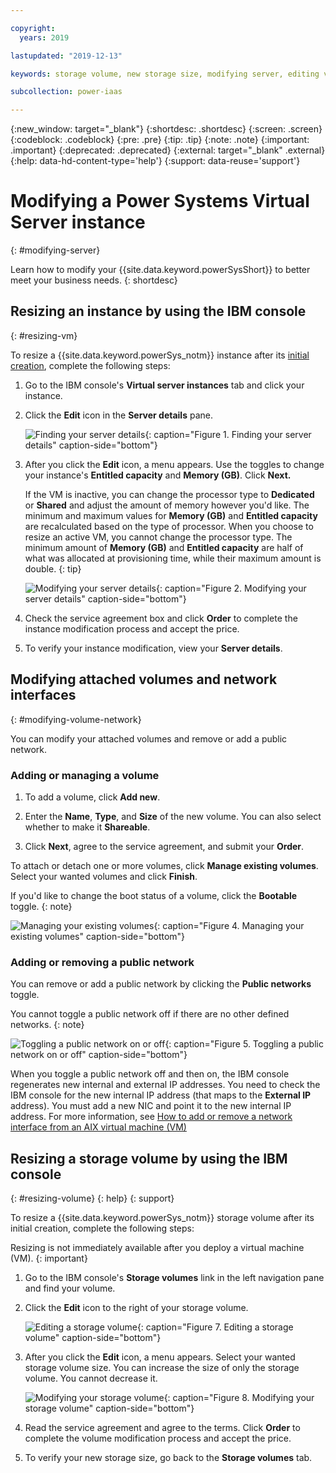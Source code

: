 ```yaml
---

copyright:
  years: 2019

lastupdated: "2019-12-13"

keywords: storage volume, new storage size, modifying server, editing volume, volume modification, DLPAR, modifying instance, scaling VM, public network, NIC

subcollection: power-iaas

---
```


{:new_window: target="_blank"}
{:shortdesc: .shortdesc}
{:screen: .screen}
{:codeblock: .codeblock}
{:pre: .pre}
{:tip: .tip}
{:note: .note}
{:important: .important}
{:deprecated: .deprecated}
{:external: target="_blank" .external}
{:help: data-hd-content-type='help'}
{:support: data-reuse='support'}

# Modifying a Power Systems Virtual Server instance
{: #modifying-server}

Learn how to modify your {{site.data.keyword.powerSysShort}} to better meet your business needs.
{: shortdesc}

## Resizing an instance by using the IBM console
{: #resizing-vm}

To resize a {{site.data.keyword.powerSys_notm}} instance after its [initial creation](/docs/infrastructure/power-iaas?topic=power-iaas-creating-power-virtual-server), complete the following steps:

1. Go to the IBM console's **Virtual server instances** tab and click your instance.

2. Click the **Edit** icon in the **Server details** pane.

    ![Finding your server details](./images/console-server-details.png "Finding your server details"){: caption="Figure 1. Finding your server details" caption-side="bottom"}

3. After you click the **Edit** icon, a menu appears. Use the toggles to change your instance's **Entitled capacity** and **Memory (GB)**. Click **Next.**

    If the VM is inactive, you can change the processor type to **Dedicated** or **Shared** and adjust the amount of memory however you'd like. The minimum and maximum values for **Memory (GB)** and **Entitled capacity** are recalculated based on the type of processor. When you choose to resize an active VM, you cannot change the processor type. The minimum amount of **Memory (GB)** and **Entitled capacity** are half of what was allocated at provisioning time, while their maximum amount is double.
    {: tip}

    ![Modifying your server details](./images/console-modify-server-details.png "Modifying your server details"){: caption="Figure 2. Modifying your server details" caption-side="bottom"}

4. Check the service agreement box and click **Order** to complete the instance modification process and accept the price.

    <!-- ![Ordering your newly modified instance](./images/console-server-details-order.png "Ordering your newly modified instance"){: caption="Figure 3. Ordering your newly modified instance" caption-side="bottom"} -->

5. To verify your instance modification, view your **Server details**.

## Modifying attached volumes and network interfaces
{: #modifying-volume-network}

You can modify your attached volumes and remove or add a public network.

### Adding or managing a volume

1. To add a volume, click **Add new**.

2. Enter the **Name**, **Type**, and **Size** of the new volume. You can also select whether to make it **Shareable**.

3. Click **Next**, agree to the service agreement, and submit your **Order**.

To attach or detach one or more volumes, click **Manage existing volumes**. Select your wanted volumes and click **Finish**.

If you'd like to change the boot status of a volume, click the **Bootable** toggle.
{: note}

![Managing your existing volumes](./images/console-modify-attached-volume.png "Managing your existing volumes"){: caption="Figure 4. Managing your existing volumes" caption-side="bottom"}

### Adding or removing a public network

You can remove or add a public network by clicking the **Public networks** toggle.

You cannot toggle a public network off if there are no other defined networks.
{: note}

![Toggling a public network on or off](./images/console-public-network-toggle.png "Toggling a public network on or off"){: caption="Figure 5. Toggling a public network on or off" caption-side="bottom"}

 When you toggle a public network off and then on, the IBM console regenerates new internal and external IP addresses. You need to check the IBM console for the new internal IP address (that maps to the **External IP** address). You must add a new NIC and point it to the new internal IP address. For more information, see [How to add or remove a network interface from an AIX virtual machine (VM)](/docs/infrastructure/power-iaas?topic=power-iaas-managing-network-interface)

<!-- ![Adding a public network to an AIX VM](./images/console-add-public-network.png "Adding a public network to an AIX VM"){: caption="Figure 6. Adding a public network to an AIX VM" caption-side="bottom"} -->

## Resizing a storage volume by using the IBM console
{: #resizing-volume}
{: help}
{: support}

To resize a {{site.data.keyword.powerSys_notm}} storage volume after its initial creation, complete the following steps:

Resizing is not immediately available after you deploy a virtual machine (VM).
{: important}

1. Go to the IBM console's **Storage volumes** link in the left navigation pane and find your volume.

2. Click the **Edit** icon to the right of your storage volume.

    ![Editing a storage volume](./images/console-selecting-storage-volume.png  "Editing a storage volume"){: caption="Figure 7. Editing a storage volume" caption-side="bottom"}

3. After you click the **Edit** icon, a menu appears. Select your wanted storage volume size. You can increase the size of only the storage volume. You cannot decrease it.

    ![Modifying your storage volume](./images/console-modify-volume.png "Modifying your storage volume"){: caption="Figure 8. Modifying your storage volume" caption-side="bottom"}

4. Read the service agreement and agree to the terms. Click **Order** to complete the volume modification process and accept the price.

5. To verify your new storage size, go back to the **Storage volumes** tab.
